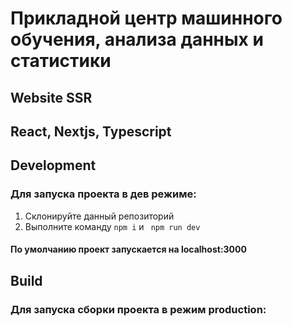 # Прикладной центр машинного обучения, анализа данных и статистики
## Website SSR

## React, Nextjs, Typescript 

## Development
### Для запуска проекта в дев режиме:
1. Склонируйте данный репозиторий
2. Выполните команду  ` npm i ` и ` npm run dev`
#### По умолчанию проект запускается на  localhost:3000

## Build
### Для запуска сборки проекта в режим production: